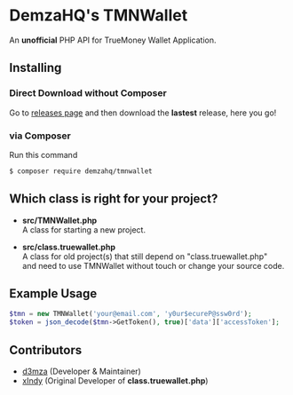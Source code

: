 # DemzaHQ's TMNWallet
An **unofficial** PHP API for TrueMoney Wallet Application.
  
  
## Installing  
### **Direct Download without Composer**  
Go to [releases page](https://github.com/DemzaHQ/TMNWallet/releases) and then download the **lastest** release, here you go!  
### **via Composer**  
Run this command  
```bash
$ composer require demzahq/tmnwallet
```
  
## Which class is right for your project?
- **src/TMNWallet.php**  
A class for starting a new project.
  
- **src/class.truewallet.php**  
A class for old project(s) that still depend on "class.truewallet.php"  
and need to use TMNWallet without touch or change your source code.
  
  
## Example Usage
```php
$tmn = new TMNWallet('your@email.com', 'y0ur$ecureP@ssw0rd');
$token = json_decode($tmn->GetToken(), true)['data']['accessToken'];
```
  
  
## Contributors
- [d3mza](http://github.com/d3mza) (Developer & Maintainer)
- [xIndy](https://github.com/exzajung) (Original Developer of **class.truewallet.php**)
